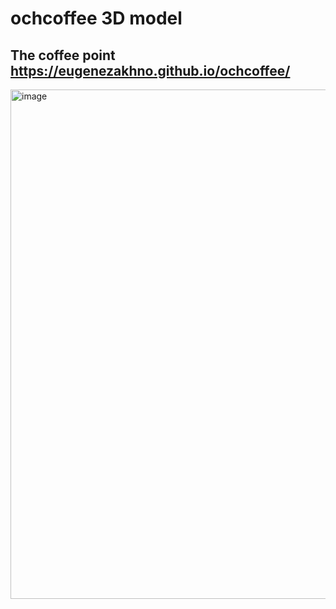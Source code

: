 # ochcoffee 3D model
The coffee point 
https://eugenezakhno.github.io/ochcoffee/
---
<img width="815" alt="image" src="https://github.com/EugeneZakhno/ochcoffee/assets/30446748/f46e74cb-3b23-48b1-b173-9d4cccaf2ad3">


